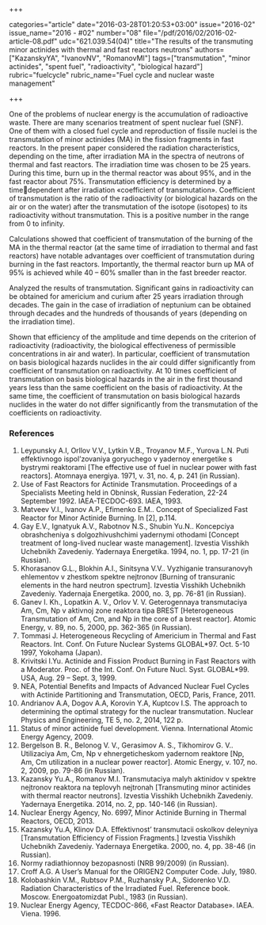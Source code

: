 +++

categories="article"
date="2016-03-28T01:20:53+03:00"
issue="2016-02"
issue_name="2016 - #02"
number="08"
file="/pdf/2016/02/2016-02-article-08.pdf"
udc="621.039.54(04)"
title="The results of the transmuting minor actinides with thermal and fast reactors neutrons"
authors=["KazanskyYA", "IvanovNV", "RomanovMI"]
tags=["transmutation", "minor actinides", "spent fuel", "radioactivity", "biological hazard"]
rubric="fuelcycle"
rubric_name="Fuel cycle and nuclear waste management"

+++

One of the problems of nuclear energy is the accumulation of radioactive waste.
There are many scenarios treatment of spent nuclear fuel (SNF). 
One of them with a closed fuel cycle and reproduction of fissile nuclei is the transmutation of minor actinides (MA) in the fission fragments in fast reactors. 
In the present paper considered the radiation characteristics, depending on the time, after irradiation MA in the spectra of neutrons of thermal and fast reactors. 
The irradiation time was chosen to be 25 years.
During this time, burn up in the thermal reactor was about 95%, and in the fast reactor about 75%. 
Transmutation efficiency is determined by a timedependent after irradiation «coefficient of transmutation». 
Coefficient of transmutation is the ratio of the radioactivity (or biological hazards on the air or on the water) after the transmutation of the isotope (isotopes) to its radioactivity without transmutation. 
This is a positive number in the range from 0 to infinity.

Calculations showed that coefficient of transmutation of the burning of the MA in the thermal reactor (at the same time of irradiation to thermal and fast reactors) have notable advantages over coefficient of transmutation during burning in the fast reactors.
Importantly, the thermal reactor burn up MA of 95% is achieved while 40 – 60% smaller than in the fast breeder reactor.

Analyzed the results of transmutation. Significant gains in radioactivity can be obtained for americium and curium after 25 years irradiation through decades. 
The gain in the case of irradiation of neptunium can be obtained through decades and the hundreds of thousands of years (depending on the irradiation time).

Shown that efficiency of the amplitude and time depends on the criterion of radioactivity (radioactivity, the biological effectiveness of permissible concentrations in air and water). 
In particular, coefficient of transmutation on basis biological hazards nuclides in the air could differ significantly from coefficient of transmutation on radioactivity. 
At 10 times coefficient of transmutation on basis biological hazards in the air in the first thousand years less than the same coefficient on the basis of radioactivity. 
At the same time, the coefficient of transmutation on basis biological hazards nuclides in the water do not differ significantly from the transmutation of the coefficients on radioactivity.

### References

1. Leypunsky A.I, Orllov V.V., Lytkin V.B., Troyanov M.F., Yurova L.N. Puti effektivnogo ispol’zovaniya goryuchego v yadernoy energetike s bystrymi reaktorami [The effective use of fuel in nuclear power with fast reactors]. Atomnaya energiya. 1971, v. 31, no. 4, p. 241 (in Russian).
2. Use of Fast Reactors for Actinide Transmutation. Proceedings of a Specialists Meeting held in Obninsk, Russian Federation, 22-24 September 1992. IAEA-TECDOC-693. IAEA, 1993.
3. Matveev V.I., Ivanov A.P., Efimenko E.M.. Concept of Specialized Fast Reactor for Minor Actinide Burning. In [2], p.114.
4. Gay E.V., Ignatyuk A.V., Rabotnov N.S., Shubin Yu.N.. Koncepciya obrashcheniya s dolgozhivushchimi yadernymi othodami [Concept treatment of long-lived nuclear waste management]. Izvestia Visshikh Uchebnikh Zavedeniy. Yadernaya Energetika. 1994, no. 1, pp. 17-21 (in Russian).
5. Khorasanov G.L., Blokhin A.I., Sinitsyna V.V.. Vyzhiganie transuranovyh ehlementov v zhestkom spektre nejtronov [Burning of transuranic elements in the hard neutron spectrum]. Izvestia Visshikh Uchebnikh Zavedeniy. Yadernaja Energetika. 2000, no. 3, pp. 76-81 (in Russian).
6. Ganev I. Kh., Lopatkin A. V., Orlov V. V. Geterogennaya transmutaciya Am, Cm, Np v aktivnoj zone reaktora tipa BREST [Heterogeneous Transmutation of Am, Cm, and Np in the core of a brest reactor]. Atomic Energy, v. 89, no. 5, 2000, pp. 362-365 (in Russian).
7. Tommasi J. Heterogeneous Recycling of Americium in Thermal and Fast Reactors. Int. Conf. On Future Nuclear Systems GLOBAL*97. Oct. 5-10 1997, Yokohama (Japan).
8. Krivitski I.Yu. Actinide and Fission Product Burning in Fast Reactors with a Moderator. Proc. of the Int. Conf. On Future Nucl. Syst. GLOBAL*99. USA, Aug. 29 – Sept. 3, 1999.
9. NEA, Potential Benefits and Impacts of Advanced Nuclear Fuel Cycles with Actinide Partitioning and Transmutation, OECD, Paris, France, 2011.
10. Andrianov A.A, Dogov A.A, Korovin Y.A, Kuptcov I.S. The approach to determining the optimal strategy for the nuclear transmutation. Nuclear Physics and Engineering, TE 5, no. 2, 2014, 122 p.
11. Status of minor actinide fuel development. Vienna. International Atomic Energy Agency, 2009.
12. Bergelson B. R., Belonog V. V., Gerasimov A. S., Tikhomirov G. V.. Utilizaciya Am, Cm, Np v ehnergeticheskom yadernom reaktore [Np, Am, Cm utilization in a nuclear power reactor]. Atomic Energy, v. 107, no. 2, 2009, pp. 79-86 (in Russian).
13. Kazansky Yu.A., Romanov M.I. Transmutaciya malyh aktinidov v spektre nejtronov reaktora na teplovyh nejtronah [Transmuting minor actinides with thermal reactor neutrons]. Izvestia Visshikh Uchebnikh Zavedeniy. Yadernaya Energetika. 2014, no. 2, pp. 140-146 (in Russian).
14. Nuclear Energy Agency, No. 6997, Minor Actinide Burning in Thermal Reactors, OECD, 2013.
15. Kazansky Yu.A, Klinov D.A. Effektivnost’ transmutacii oskolkov deleyniya [Transmutation Efficiency of Fission Fragments.] Izvestia Visshikh Uchebnikh Zavedeniy. Yadernaya Energetika. 2000, no. 4, pp. 38-46 (in Russian).
16. Normy radiathionnoy bezopasnosti (NRB 99/2009) (in Russian).
17. Croff A.G. A User’s Manual for the ORIGEN2 Computer Code. July, 1980.
18. Kolobashkin V.M., Rubtsov P.M., Ruzhansky P.A., Sidorenko V.D. Radiation Characteristics of the Irradiated Fuel. Reference book. Moscow. Energoatomizdat Publ., 1983 (in Russian).
19. Nuclear Energy Agency, TECDOC-866, «Fast Reactor Database». IAEA. Viena. 1996.